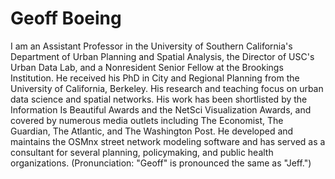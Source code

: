 # Geoff Boeing

I am an Assistant Professor in the University of Southern California's Department of Urban Planning and Spatial Analysis, the Director of USC's Urban Data Lab, and a Nonresident Senior Fellow at the Brookings Institution. He received his PhD in City and Regional Planning from the University of California, Berkeley. His research and teaching focus on urban data science and spatial networks. His work has been shortlisted by the Information Is Beautiful Awards and the NetSci Visualization Awards, and covered by numerous media outlets including The Economist, The Guardian, The Atlantic, and The Washington Post. He developed and maintains the OSMnx street network modeling software and has served as a consultant for several planning, policymaking, and public health organizations. (Pronunciation: "Geoff" is pronounced the same as "Jeff.")
